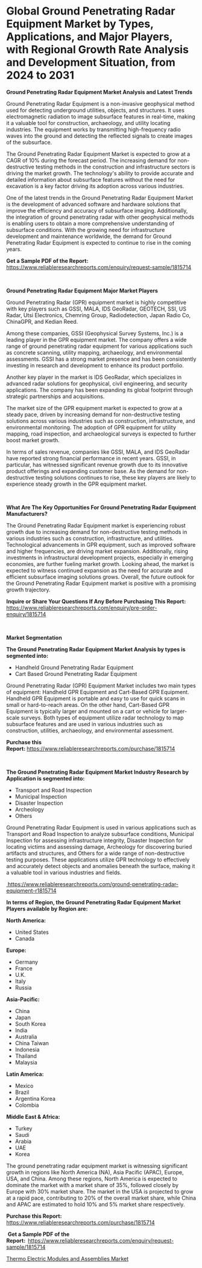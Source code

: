 <p><h1>Global Ground Penetrating Radar Equipment Market by Types, Applications, and Major Players, with Regional Growth Rate Analysis and Development Situation, from 2024 to 2031</h1></p><p><strong>Ground Penetrating Radar Equipment Market Analysis and Latest Trends</strong></p>
<p><p>Ground Penetrating Radar Equipment is a non-invasive geophysical method used for detecting underground utilities, objects, and structures. It uses electromagnetic radiation to image subsurface features in real-time, making it a valuable tool for construction, archaeology, and utility locating industries. The equipment works by transmitting high-frequency radio waves into the ground and detecting the reflected signals to create images of the subsurface.</p><p>The Ground Penetrating Radar Equipment Market is expected to grow at a CAGR of 10% during the forecast period. The increasing demand for non-destructive testing methods in the construction and infrastructure sectors is driving the market growth. The technology's ability to provide accurate and detailed information about subsurface features without the need for excavation is a key factor driving its adoption across various industries.</p><p>One of the latest trends in the Ground Penetrating Radar Equipment Market is the development of advanced software and hardware solutions that improve the efficiency and accuracy of subsurface imaging. Additionally, the integration of ground penetrating radar with other geophysical methods is enabling users to obtain a more comprehensive understanding of subsurface conditions. With the growing need for infrastructure development and maintenance worldwide, the demand for Ground Penetrating Radar Equipment is expected to continue to rise in the coming years.</p></p>
<p><strong>Get a Sample PDF of the Report:&nbsp;</strong> <a href="https://www.reliableresearchreports.com/enquiry/request-sample/1815714">https://www.reliableresearchreports.com/enquiry/request-sample/1815714</a></p>
<p>&nbsp;</p>
<p><strong>Ground Penetrating Radar Equipment Major Market Players</strong></p>
<p><p>Ground Penetrating Radar (GPR) equipment market is highly competitive with key players such as GSSI, MALA, IDS GeoRadar, GEOTECH, SSI, US Radar, Utsi Electronics, Chemring Group, Radiodetection, Japan Radio Co, ChinaGPR, and Kedian Reed. </p><p>Among these companies, GSSI (Geophysical Survey Systems, Inc.) is a leading player in the GPR equipment market. The company offers a wide range of ground penetrating radar equipment for various applications such as concrete scanning, utility mapping, archaeology, and environmental assessments. GSSI has a strong market presence and has been consistently investing in research and development to enhance its product portfolio.</p><p>Another key player in the market is IDS GeoRadar, which specializes in advanced radar solutions for geophysical, civil engineering, and security applications. The company has been expanding its global footprint through strategic partnerships and acquisitions.</p><p>The market size of the GPR equipment market is expected to grow at a steady pace, driven by increasing demand for non-destructive testing solutions across various industries such as construction, infrastructure, and environmental monitoring. The adoption of GPR equipment for utility mapping, road inspection, and archaeological surveys is expected to further boost market growth.</p><p>In terms of sales revenue, companies like GSSI, MALA, and IDS GeoRadar have reported strong financial performance in recent years. GSSI, in particular, has witnessed significant revenue growth due to its innovative product offerings and expanding customer base. As the demand for non-destructive testing solutions continues to rise, these key players are likely to experience steady growth in the GPR equipment market.</p></p>
<p>&nbsp;</p>
<p><strong>What Are The Key Opportunities For Ground Penetrating Radar Equipment Manufacturers?</strong></p>
<p><p>The Ground Penetrating Radar Equipment market is experiencing robust growth due to increasing demand for non-destructive testing methods in various industries such as construction, infrastructure, and utilities. Technological advancements in GPR equipment, such as improved software and higher frequencies, are driving market expansion. Additionally, rising investments in infrastructural development projects, especially in emerging economies, are further fueling market growth. Looking ahead, the market is expected to witness continued expansion as the need for accurate and efficient subsurface imaging solutions grows. Overall, the future outlook for the Ground Penetrating Radar Equipment market is positive with a promising growth trajectory.</p></p>
<p><strong>Inquire or Share Your Questions If Any Before Purchasing This Report:</strong> <a href="https://www.reliableresearchreports.com/enquiry/pre-order-enquiry/1815714">https://www.reliableresearchreports.com/enquiry/pre-order-enquiry/1815714</a></p>
<p>&nbsp;</p>
<p><strong>Market Segmentation</strong></p>
<p><strong>The Ground Penetrating Radar Equipment Market Analysis by types is segmented into:</strong></p>
<p><ul><li>Handheld Ground Penetrating Radar Equipment</li><li>Cart Based Ground Penetrating Radar Equipment</li></ul></p>
<p><p>Ground Penetrating Radar (GPR) Equipment Market includes two main types of equipment: Handheld GPR Equipment and Cart-Based GPR Equipment. Handheld GPR Equipment is portable and easy to use for quick scans in small or hard-to-reach areas. On the other hand, Cart-Based GPR Equipment is typically larger and mounted on a cart or vehicle for larger-scale surveys. Both types of equipment utilize radar technology to map subsurface features and are used in various industries such as construction, utilities, archaeology, and environmental assessment.</p></p>
<p><strong>Purchase this Report:&nbsp;</strong><a href="https://www.reliableresearchreports.com/purchase/1815714">https://www.reliableresearchreports.com/purchase/1815714</a></p>
<p>&nbsp;</p>
<p><strong>The Ground Penetrating Radar Equipment Market Industry Research by Application is segmented into:</strong></p>
<p><ul><li>Transport and Road Inspection</li><li>Municipal Inspection</li><li>Disaster Inspection</li><li>Archeology</li><li>Others</li></ul></p>
<p><p>Ground Penetrating Radar Equipment is used in various applications such as Transport and Road Inspection to analyze subsurface conditions, Municipal Inspection for assessing infrastructure integrity, Disaster Inspection for locating victims and assessing damage, Archeology for discovering buried artifacts and structures, and Others for a wide range of non-destructive testing purposes. These applications utilize GPR technology to effectively and accurately detect objects and anomalies beneath the surface, making it a valuable tool in various industries and fields.</p></p>
<p><a href="https://www.reliableresearchreports.com/ground-penetrating-radar-equipment-r1815714">&nbsp;https://www.reliableresearchreports.com/ground-penetrating-radar-equipment-r1815714</a></p>
<p><strong>In terms of Region, the Ground Penetrating Radar Equipment Market Players available by Region are:</strong></p>
<p>
    <p> <strong> North America: </strong>
        <ul>
            <li>United States</li>
            <li>Canada</li>
        </ul>
        </p> 
    <p> <strong> Europe: </strong>
        <ul>
            <li>Germany</li>
            <li>France</li>
            <li>U.K.</li>
            <li>Italy</li>
            <li>Russia</li>
        </ul>
        </p> 
    <p> <strong> Asia-Pacific: </strong>
        <ul>
            <li>China</li>
            <li>Japan</li>
            <li>South Korea</li>
            <li>India</li>
            <li>Australia</li>
            <li>China Taiwan</li>
            <li>Indonesia</li>
            <li>Thailand</li>
            <li>Malaysia</li>
        </ul>
        </p> 
    <p> <strong> Latin America: </strong>
        <ul>
            <li>Mexico</li>
            <li>Brazil</li>
            <li>Argentina Korea</li>
            <li>Colombia</li>
        </ul>
        </p> 
    <p> <strong> Middle East & Africa: </strong>
        <ul>
            <li>Turkey</li>
            <li>Saudi</li>
            <li>Arabia</li>
            <li>UAE</li>
            <li>Korea</li>
        </ul>
    </p>
    </p>
<p><p>The ground penetrating radar equipment market is witnessing significant growth in regions like North America (NA), Asia Pacific (APAC), Europe, USA, and China. Among these regions, North America is expected to dominate the market with a market share of 35%, followed closely by Europe with 30% market share. The market in the USA is projected to grow at a rapid pace, contributing to 20% of the overall market share, while China and APAC are estimated to hold 10% and 5% market share respectively.</p></p>
<p><strong>Purchase this Report: </strong><a href="https://www.reliableresearchreports.com/purchase/1815714">https://www.reliableresearchreports.com/purchase/1815714</a></p>
<p>&nbsp;<strong>Get a Sample PDF of the Report:&nbsp;&nbsp;</strong><a href="https://www.reliableresearchreports.com/enquiry/request-sample/1815714">https://www.reliableresearchreports.com/enquiry/request-sample/1815714</a></p>
<p><strong></strong></p>
<p><p><a href="https://github.com/florianWolf50/Market-Research-Report-List-1/blob/main/thermo-electric-modules-and-assemblies-market.md">Thermo Electric Modules and Assemblies Market</a></p></p>